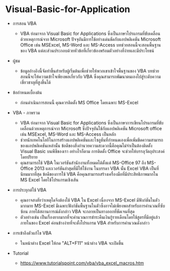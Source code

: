 # Visual-Basic-for-Application
-   การสอน VBA
    -   VBA ย่อมาจาก Visual Basic for Applications ซึ่งเป็นภาษาโปรแกรมที่ขับเคลื่อนด้วยเหตุการณ์จาก Microsoft ปัจจุบันมีการใช้อย่างเด่นชัดกับแอปพลิเคชัน Microsoft Office เช่น MSExcel, MS-Word และ MS-Access บทช่วยสอนนี้จะสอนพื้นฐานของ VBA แต่ละส่วนประกอบด้วยหัวข้อที่เกี่ยวข้องพร้อมตัวอย่างที่ง่ายและมีประโยชน์

-   ผู้ชม
    -   ข้อมูลอ้างอิงนี้จัดทำขึ้นสำหรับผู้เริ่มต้นเพื่อช่วยให้พวกเขาเข้าใจพื้นฐานของ VBA บทช่วยสอนนี้จะให้ความเข้าใจเพียงพอเกี่ยวกับ VBA ซึ่งคุณสามารถพัฒนาตนเองไปสู่ระดับความเชี่ยวชาญที่สูงขึ้นได้

-   ข้อกำหนดเบื้องต้น
    -   ก่อนดำเนินการสอนนี้ คุณควรติดตั้ง MS Office โดยเฉพาะ MS-Excel

-   VBA - ภาพรวม
    -   VBA ย่อมาจาก Visual Basic for Applications ซึ่งเป็นภาษาการเขียนโปรแกรมที่ขับเคลื่อนด้วยเหตุการณ์จาก Microsoft ซึ่งปัจจุบันใช้กับแอปพลิเคชัน Microsoft office เช่น MSExcel, MS-Word และ MS-Access เป็นหลัก
    -   ช่วยนักเทคโนโลยีในการสร้างแอปพลิเคชันและโซลูชันที่กำหนดเองเพื่อเพิ่มขีดความสามารถของแอปพลิเคชันเหล่านั้น ข้อดีของสิ่งอำนวยความสะดวกนี้คือคุณไม่จำเป็นต้องติดตั้ง Visual Basic บนพีซีของเรา อย่างไรก็ตาม การติดตั้ง Office จะช่วยให้บรรลุวัตถุประสงค์โดยปริยาย
    -   คุณสามารถใช้ VBA ในเวอร์ชันสำนักงานทั้งหมดได้ตั้งแต่ MS-Office 97 ถึง MS-Office 2013 และเวอร์ชันล่าสุดที่มีให้ใช้งาน ในบรรดา VBA นั้น Excel VBA เป็นที่นิยมมากที่สุด ข้อดีของการใช้ VBA คือคุณสามารถสร้างเครื่องมือที่มีประสิทธิภาพมากใน MS Excel โดยใช้โปรแกรมเชิงเส้น

-   การประยุกต์ใช้ VBA
    -   คุณอาจสงสัยว่าเหตุใดจึงต้องใช้ VBA ใน Excel เนื่องจาก MS-Excel มีฟังก์ชันในตัวมากมาย MS-Excel มีเฉพาะฟังก์ชันพื้นฐานในตัวซึ่งอาจไม่เพียงพอสำหรับการคำนวณที่ซับซ้อน ภายใต้สถานการณ์ดังกล่าว VBA จะกลายเป็นทางออกที่ชัดเจนที่สุด
    -   ตัวอย่างเช่น เป็นเรื่องยากมากที่จะคำนวณการชำระคืนเงินกู้รายเดือนโดยใช้สูตรที่มีอยู่แล้วภายในของ Excel ค่อนข้างง่ายที่จะตั้งโปรแกรม VBA สำหรับการคำนวณดังกล่าว

-   การเข้าถึงตัวแก้ไข VBA
    -   ในหน้าต่าง Excel ให้กด "ALT+F11" หน้าต่าง VBA จะเปิดขึ้น

-   Tutorial
    -   https://www.tutorialspoint.com/vba/vba_excel_macros.htm
